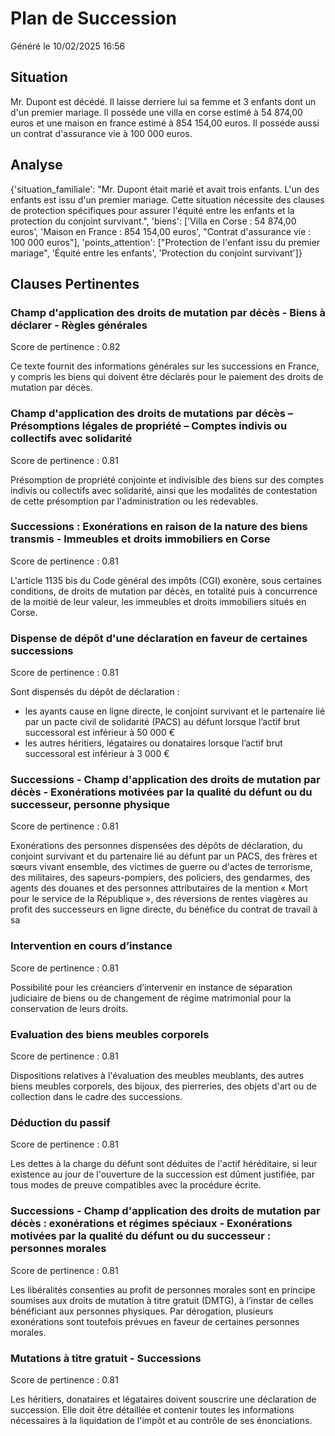 # Plan de Succession
Généré le 10/02/2025 16:56

## Situation
Mr. Dupont est décédé. Il laisse derriere lui sa femme et 3 enfants dont un d'un premier mariage. 
Il posséde une villa en corse estimé à 54 874,00 euros et une maison en france estimé à 854 154,00 euros. 
Il posséde aussi un contrat d'assurance vie à 100 000 euros.

## Analyse
{'situation_familiale': "Mr. Dupont était marié et avait trois enfants. L'un des enfants est issu d'un premier mariage. Cette situation nécessite des clauses de protection spécifiques pour assurer l'équité entre les enfants et la protection du conjoint survivant.", 'biens': ['Villa en Corse : 54 874,00 euros', 'Maison en France : 854 154,00 euros', "Contrat d'assurance vie : 100 000 euros"], 'points_attention': ["Protection de l'enfant issu du premier mariage", 'Équité entre les enfants', 'Protection du conjoint survivant']}

## Clauses Pertinentes

### Champ d'application des droits de mutation par décès - Biens à déclarer - Règles générales
Score de pertinence : 0.82

Ce texte fournit des informations générales sur les successions en France, y compris les biens qui doivent être déclarés pour le paiement des droits de mutation par décès.

### Champ d'application des droits de mutations par décès – Présomptions légales de propriété – Comptes indivis ou collectifs avec solidarité
Score de pertinence : 0.81

Présomption de propriété conjointe et indivisible des biens sur des comptes indivis ou collectifs avec solidarité, ainsi que les modalités de contestation de cette présomption par l'administration ou les redevables.

### Successions : Exonérations en raison de la nature des biens transmis - Immeubles et droits immobiliers en Corse
Score de pertinence : 0.81

L'article 1135 bis du Code général des impôts (CGI) exonère, sous certaines conditions, de droits de mutation par décès, en totalité puis à concurrence de la moitié de leur valeur, les immeubles et droits immobiliers situés en Corse.

### Dispense de dépôt d'une déclaration en faveur de certaines successions
Score de pertinence : 0.81

Sont dispensés du dépôt de déclaration :
- les ayants cause en ligne directe, le conjoint survivant et le partenaire lié par un pacte civil de solidarité (PACS) au défunt lorsque l’actif brut successoral est inférieur à 50 000 €
- les autres héritiers, légataires ou donataires lorsque l’actif brut successoral est inférieur à 3 000 €

### Successions - Champ d'application des droits de mutation par décès - Exonérations motivées par la qualité du défunt ou du successeur, personne physique
Score de pertinence : 0.81

Exonérations des personnes dispensées des dépôts de déclaration, du conjoint survivant et du partenaire lié au défunt par un PACS, des frères et sœurs vivant ensemble, des victimes de guerre ou d'actes de terrorisme, des militaires, des sapeurs-pompiers, des policiers, des gendarmes, des agents des douanes et des personnes attributaires de la mention « Mort pour le service de la République », des réversions de rentes viagères au profit des successeurs en ligne directe, du bénéfice du contrat de travail à sa

### Intervention en cours d’instance
Score de pertinence : 0.81

Possibilité pour les créanciers d’intervenir en instance de séparation judiciaire de biens ou de changement de régime matrimonial pour la conservation de leurs droits.

### Evaluation des biens meubles corporels
Score de pertinence : 0.81

Dispositions relatives à l'évaluation des meubles meublants, des autres biens meubles corporels, des bijoux, des pierreries, des objets d'art ou de collection dans le cadre des successions.

### Déduction du passif
Score de pertinence : 0.81

Les dettes à la charge du défunt sont déduites de l'actif héréditaire, si leur existence au jour de l'ouverture de la succession est dûment justifiée, par tous modes de preuve compatibles avec la procédure écrite.

### Successions - Champ d'application des droits de mutation par décès : exonérations et régimes spéciaux - Exonérations motivées par la qualité du défunt ou du successeur : personnes morales
Score de pertinence : 0.81

Les libéralités consenties au profit de personnes morales sont en principe soumises aux droits de mutation à titre gratuit (DMTG), à l’instar de celles bénéficiant aux personnes physiques. Par dérogation, plusieurs exonérations sont toutefois prévues en faveur de certaines personnes morales.

### Mutations à titre gratuit - Successions
Score de pertinence : 0.81

Les héritiers, donataires et légataires doivent souscrire une déclaration de succession. 
Elle doit être détaillée et contenir toutes les informations nécessaires à la liquidation de l'impôt et au contrôle de ses énonciations.
